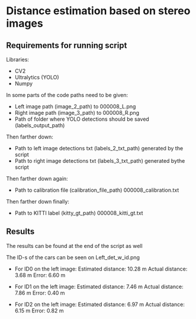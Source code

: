 # Distance estimation based on stereo images
## Requirements for running script

Libraries:
- CV2
- Ultralytics (YOLO)
- Numpy

  
In some parts of the code paths need to be given:
- Left image path (image_2_path) to 000008_L.png
- Right image path (image_3_path) to 000008_R.png
- Path of folder where YOLO detections should be saved (labels_output_path)

Then farther down:
- Path to left image detections txt (labels_2_txt_path) generated by the script
- Path to right image detections txt (labels_3_txt_path) generated bythe script

Then farther down again:
- Path to calibration file  (calibration_file_path) 000008_calibration.txt

Then farther down finally:
- Path to KITTI label (kitty_gt_path) 000008_kitti_gt.txt

## Results

The results can be found at the end of the script as well

The ID-s of the cars can be seen on Left_det_w_id.png

- For ID0 on the left image:
    Estimated distance: 10.28 m
    Actual distance: 3.68 m
    Error: 6.60 m

- For ID1 on the left image:
    Estimated distance: 7.46 m
    Actual distance: 7.86 m
    Error: 0.40 m

- For ID2 on the left image:
    Estimated distance: 6.97 m
    Actual distance: 6.15 m
    Error: 0.82 m

